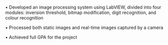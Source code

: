 •	Developed an image processing system using LabVIEW, divided into four modules: inversion threshold, bitmap modification, digit recognition, and colour recognition

•	Processed both static images and real-time images captured by a camera

•	Achieved full GPA for the project
